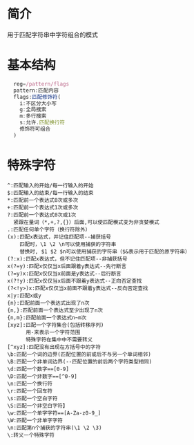 # 简介

用于匹配字符串中字符组合的模式

# 基本结构

```javascript
  reg=/pattern/flags
  pattern:匹配内容
  flags:匹配修饰符(
    i:不区分大小写
    g:全局搜索
    m:多行搜索
    s:允许.匹配换行符
    修饰符可组合
  )
```

# 特殊字符

    ^:匹配输入的开始/每一行输入的开始
    $:匹配输入的结束/每一行输入的结束
    *:匹配前一个表达式0次或多次
    +:匹配前一个表达式1次或多次
    ?:匹配前一个表达式0次或1次
      紧跟在量词（*,+,?,{}）后面,可以使匹配模式变为非贪婪模式
    .:匹配任何单个字符（换行符除外）
    (x):匹配x表达式，并记住匹配项--捕获括号
        匹配时，\1 \2 \n可以使用捕获的字符串
        替换时, $1 $2 $n可以使用捕获的字符串（$&表示用于匹配的原字符串）
    (?:x):匹配x表达式，但不记住匹配项--非捕获括号
    x(?=y):匹配x仅仅当x后面跟着y表达式--先行断言
    (?=y)x:匹配x仅仅当x前面是y表达式--后行断言
    x(?!y):匹配x仅仅当x后面不跟着y表达式--正向否定查找
    (?<!y>)x:匹配x仅仅当x前面不跟着y表达式--反向否定查找
    x|y:匹配x或y
    {n}:匹配前面一个表达式出现了n次
    {n,}:匹配前面一个表达式至少出现了n次
    {n,m}:匹配前面一个表达式n~m次
    [xyz]:匹配一个字符集合(包括转移序列)
          用-来表示一个字符范围
          特殊字符在集中中不需要转义
    [^xyz]:匹配没有出现在方括号中的字符
    \b:匹配一个词的边界(匹配位置的前或后不与另一个单词相邻)
    \B:匹配一个非单词边界(--匹配位置的前后两个字符类型相同)
    \d:匹配一个数字==[0-9]
    \D:匹配一个非数字==[^0-9]
    \n:匹配一个换行符
    \r:匹配一个回车符
    \s:匹配一个空白字符
    \S:匹配一个非空白字符】
    \w:匹配一个单字字符==[A-Za-z0-9_]
    \W:匹配一个非单字字符
    \n:匹配第n个捕获的字符串(\1 \2 \3)
    \:转义一个特殊字符
